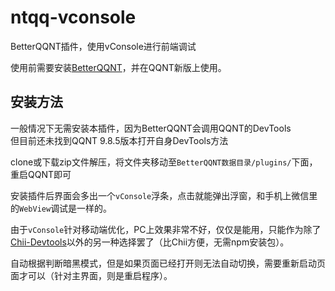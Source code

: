 # ntqq-vconsole

BetterQQNT插件，使用vConsole进行前端调试  

使用前需要安装[BetterQQNT](https://github.com/mo-jinran/BetterQQNT)，并在QQNT新版上使用。


## 安装方法

一般情况下无需安装本插件，因为BetterQQNT会调用QQNT的DevTools  
但目前还未找到QQNT 9.8.5版本打开自身DevTools方法

clone或下载zip文件解压，将文件夹移动至`BetterQQNT数据目录/plugins/`下面，重启QQNT即可

安装插件后界面会多出一个`vConsole`浮条，点击就能弹出浮窗，和手机上微信里的`WebView`调试是一样的。

由于`vConsole`针对移动端优化，PC上效果非常不好，仅仅是能用，只能作为除了[Chii-Devtools](https://github.com/mo-jinran/chii-devtools)以外的另一种选择罢了（比Chii方便，无需npm安装包）。

自动根据判断暗黑模式，但是如果页面已经打开则无法自动切换，需要重新启动页面才可以（针对主界面，则是重启程序）。